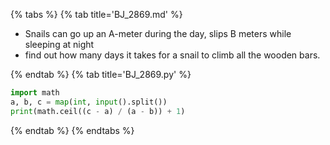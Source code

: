 {% tabs %}
{% tab title='BJ_2869.md' %}

* Snails can go up an A-meter during the day, slips B meters while sleeping at night
* find out how many days it takes for a snail to climb all the wooden bars.

{% endtab %}
{% tab title='BJ_2869.py' %}

```py
import math
a, b, c = map(int, input().split())
print(math.ceil((c - a) / (a - b)) + 1)
```

{% endtab %}
{% endtabs %}